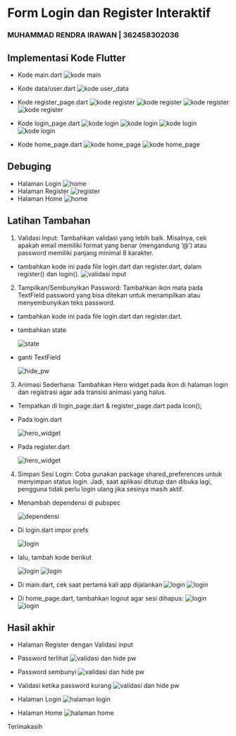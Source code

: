# Form Login dan Register Interaktif
### MUHAMMAD RENDRA IRAWAN | 362458302036

## Implementasi Kode Flutter
- Kode main.dart
![kode main](media/main.png)

- Kode data/user.dart
![kode user_data](media/user_data.png)

- Kode register_page.dart
![kode register](media/register_1.png)
![kode register](media/register_2.png)
![kode register](media/register_3.png)
![kode register](media/register_4.png)

- Kode login_page.dart
![kode login](media/login_1.png)
![kode login](media/login_2.png)
![kode login](media/login_3.png)
![kode login](media/login_4.png)

- Kode home_page.dart
![kode home_page](media/home_1.png)
![kode home_page](media/home_2.png)

## Debuging
- Halaman Login
![home](media/page_login.png)
- Halaman Register
![register](media/page_register.png)
- Halaman Home
![home](media/page_home.png)

## Latihan Tambahan
1. Validasi Input: Tambahkan validasi yang lebih baik. Misalnya, cek apakah email memiliki format yang benar (mengandung ’@’) atau password memiliki panjang minimal 8 karakter.

- tambahkan kode ini pada file login.dart dan register.dart, dalam register() dan login().
![validasi input](media/validasi_input.png)

2. Tampilkan/Sembunyikan Password: Tambahkan ikon mata pada TextField password yang bisa ditekan untuk menampilkan atau menyembunyikan teks password.

- tambahkan kode ini pada file login.dart dan register.dart.

- tambahkan state

    ![state](media/state.png)

- ganti TextField

    ![hide_pw](media/hide_password.png)

3. Animasi Sederhana: Tambahkan Hero widget pada ikon di halaman login dan registrasi agar ada transisi animasi yang halus.

- Tempatkan di login_page.dart & register_page.dart pada Icon();

- Pada login.dart

    ![hero_widget](media/hero_login.png)

- Pada register.dart
    
    ![hero_widget](media/hero_register.png)

4.  Simpan Sesi Login: Coba gunakan package shared_preferences untuk menyimpan status login. Jadi, saat aplikasi ditutup dan dibuka lagi, pengguna tidak perlu login ulang jika sesinya masih aktif.

- Menambah dependensi di pubspec

    ![dependensi](media/dependensi_pub.png)

- Di login.dart impor prefs

    ![login](media/sesiLogin_login.png)

- lalu, tambah kode berikut

    ![login](media/sesiLogin_login_2.png)
![login](media/sesiLogin_login_3.png)

- Di main.dart, cek saat pertama kali app dijalankan
![login](media/sesiLogin_main.png)
![login](media/sesiLogin_main_2.png)

- Di home_page.dart, tambahkan logout agar sesi dihapus:
![login](media/sesiLogin_home.png)
![login](media/sesiLogin_home_2.png)


## Hasil akhir

- Halaman Register dengan  Validasi input
- Password terlihat
![validasi dan hide pw](media/register_tampil.png)

- Password sembunyi
![validasi dan hide pw](media/register_tutup.png)

- Validasi ketika password kurang
![validasi dan hide pw](media/register_kurang.png)

- Halaman Login
![halaman login](media/login_page.png)

- Halaman Home
![halaman home](media/home_page_2.png)

Terimakasih

